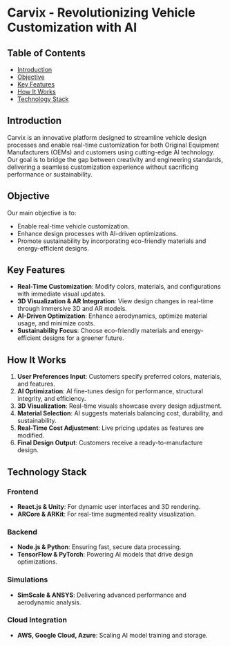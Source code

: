 # Carvix - Revolutionizing Vehicle Customization with AI

## Table of Contents
- [Introduction](#introduction)
- [Objective](#objective)
- [Key Features](#key-features)
- [How It Works](#how-it-works)
- [Technology Stack](#technology-stack)

## Introduction
Carvix is an innovative platform designed to streamline vehicle design processes and enable real-time customization for both Original Equipment Manufacturers (OEMs) and customers using cutting-edge AI technology. Our goal is to bridge the gap between creativity and engineering standards, delivering a seamless customization experience without sacrificing performance or sustainability.

## Objective
Our main objective is to:
- Enable real-time vehicle customization.
- Enhance design processes with AI-driven optimizations.
- Promote sustainability by incorporating eco-friendly materials and energy-efficient designs.

## Key Features
- **Real-Time Customization**: Modify colors, materials, and configurations with immediate visual updates.
- **3D Visualization & AR Integration**: View design changes in real-time through immersive 3D and AR models.
- **AI-Driven Optimization**: Enhance aerodynamics, optimize material usage, and minimize costs.
- **Sustainability Focus**: Choose eco-friendly materials and energy-efficient designs for a greener future.

## How It Works
1. **User Preferences Input**: Customers specify preferred colors, materials, and features.
2. **AI Optimization**: AI fine-tunes design for performance, structural integrity, and efficiency.
3. **3D Visualization**: Real-time visuals showcase every design adjustment.
4. **Material Selection**: AI suggests materials balancing cost, durability, and sustainability.
5. **Real-Time Cost Adjustment**: Live pricing updates as features are modified.
6. **Final Design Output**: Customers receive a ready-to-manufacture design.

## Technology Stack
### Frontend
- **React.js & Unity**: For dynamic user interfaces and 3D rendering.
- **ARCore & ARKit**: For real-time augmented reality visualization.

### Backend
- **Node.js & Python**: Ensuring fast, secure data processing.
- **TensorFlow & PyTorch**: Powering AI models that drive design optimizations.

### Simulations
- **SimScale & ANSYS**: Delivering advanced performance and aerodynamic analysis.

### Cloud Integration
- **AWS, Google Cloud, Azure**: Scaling AI model training and storage.
